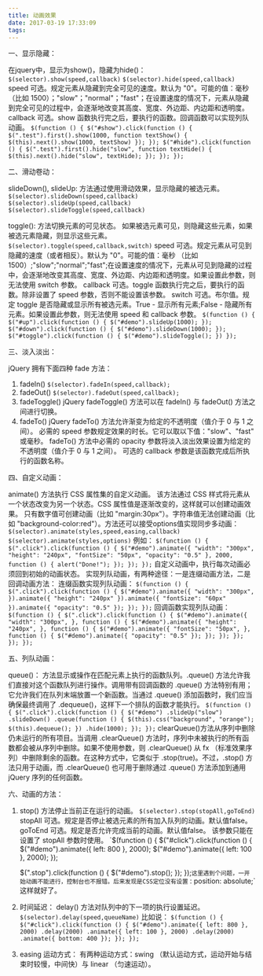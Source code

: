 ```yaml
---
title: 动画效果
date: 2017-03-19 17:33:09
tags:
---
```


一、显示隐藏：

在jquery中，显示为show()，隐藏为hide()：
    `$(selector).show(speed,callback)`
    `$(selector).hide(speed,callback)`
speed			可选。规定元素从隐藏到完全可见的速度。默认为 "0"。可能的值：毫秒 （比如 1500）；"slow"；"normal"；"fast"；在设置速度的情况下，元素从隐藏到完全可见的过程中，会逐渐地改变其高度、宽度、外边距、内边距和透明度。
callback		可选。show 函数执行完之后，要执行的函数。回调函数可以实现列队动画。
    `$(function () {
    $("#show").click(function () {
        $(".test").first().show(1000, function textShow() {
            $(this).next().show(1000, textShow)
        });
    });
    $("#hide").click(function () {
        $(".test").first().hide("slow", function textHide() {
            $(this).next().hide("slow", textHide);
        });
    });
	});`

二、滑动卷动：

slideDown(), slideUp:
方法通过使用滑动效果，显示隐藏的被选元素。
    `$(selector).slideDown(speed,callback)`
    `$(selector).slideUp(speed,callback)`
    `$(selector).slideToggle(speed,callback)`

toggle(): 
方法切换元素的可见状态。
如果被选元素可见，则隐藏这些元素，如果被选元素隐藏，则显示这些元素。
    `$(selector).toggle(speed,callback,switch)`
speed			可选。规定元素从可见到隐藏的速度（或者相反）。默认为 "0"。可能的值：毫秒 （比如 1500）;"slow";"normal";"fast";在设置速度的情况下，元素从可见到隐藏的过程中，会逐渐地改变其高度、宽度、外边距、内边距和透明度。如果设置此参数，则无法使用 switch 参数。
callback		可选。toggle 函数执行完之后，要执行的函数。除非设置了 speed 参数，否则不能设置该参数。
switch			可选。布尔值。规定 toggle 是否隐藏或显示所有被选元素。True - 显示所有元素;False - 隐藏所有元素。如果设置此参数，则无法使用 speed 和 callback 参数。
    `$(function () {
    $("#up").click(function () {
        $("#demo").slideUp(1000);
    });
    $("#down").click(function () {
        $("#demo").slideDown(1000);
    });
    $("#toggle").click(function () {
        $("#demo").slideToggle();
    })
	});`

三、淡入淡出：

jQuery 拥有下面四种 fade 方法：
1. fadeIn()
    `$(selector).fadeIn(speed,callback);`
2. fadeOut()
    `$(selector).fadeOut(speed,callback);`
3. fadeToggle()
jQuery fadeToggle() 方法可以在 fadeIn() 与 fadeOut() 方法之间进行切换。
4. fadeTo()
jQuery fadeTo() 方法允许渐变为给定的不透明度（值介于 0 与 1 之间）。
必需的 speed 参数规定效果的时长。它可以取以下值："slow"、"fast" 或毫秒。
fadeTo() 方法中必需的 opacity 参数将淡入淡出效果设置为给定的不透明度（值介于 0 与 1 之间）。
可选的 callback 参数是该函数完成后所执行的函数名称。

四、自定义动画：

animate() 方法执行 CSS 属性集的自定义动画。
该方法通过 CSS 样式将元素从一个状态改变为另一个状态。CSS 属性值是逐渐改变的，这样就可以创建动画效果。
只有数字值可创建动画（比如 "margin:30px"）。字符串值无法创建动画（比如 "background-color:red"）。方法还可以接受options值实现同步多动画：
    `$(selector).animate(styles,speed,easing,callback)`
    `$(selector).animate(styles,options)`
例如：
    `$(function () {
    $(".click").click(function () {
        $("#demo").animate({
            "width": "300px",
            "height": "240px",
            "fontSize": "50px",
            "opacity": "0.5"
        }, 2000, function () {
            alert("Done!");
        });
    });
	});`
自定义动画中，执行每次动画必须回到初始的动画状态。
实现列队动画，有两种途径：一是连缀动画方法，二是回调动画方法：
连缀函数实现列队动画：
    `$(function () {
    $(".click").click(function () {
        $("#demo").animate({
        "width": "300px",
        }).animate({
            "height": "240px"
        }).animate({
            "fontSize": "60px"
        }).animate({
            "opacity": "0.5"
        });
    });
	});`
回调函数实现列队动画：
    `$(function () {
    $(".click").click(function () {
        $("#demo").animate({
            "width": "300px",
        }, function () {
            $("#demo").animate({
                "height": "240px",
            }, function () {
                $("#demo").animate({
                    "fontSize": "50px",
                }, function () {
                    $("#demo").animate({
                        "opacity": "0.5"
                    });
                });
            });
        });
    });
	});`

五、列队动画：

queue()：
方法显示或操作在匹配元素上执行的函数队列。.queue() 方法允许我们直接对这个函数队列进行操作。调用带有回调函数的 .queue() 方法特别有用；它允许我们在队列末端放置一个新函数。当通过 .queue() 添加函数时，我们应当确保最终调用了 .dequeue()，这样下一个排队的函数才能执行。
    `$(function () {
    $(".click").click(function () {
        $("#demo")
            .slideUp("slow")
            .slideDown()
            .queue(function () {
                $(this).css("background", "orange");
                $(this).dequeue();
            })
            .hide(1000);
    });
	});`
clearQueue()方法从序列中删除仍未运行的所有项目。当调用 .clearQueue() 方法时，序列中未被执行的所有函数都会被从序列中删除。如果不使用参数，则 .clearQueue() 从 fx （标准效果序列）中删除剩余的函数。在这种方式中，它类似于 .stop(true)。不过，.stop() 方法只用于动画，而 .clearQueue() 也可用于删除通过 .queue() 方法添加到通用 jQuery 序列的任何函数。

六、动画的方法：

1. stop() 方法停止当前正在运行的动画。
    `$(selector).stop(stopAll,goToEnd)`
stopAll			可选。规定是否停止被选元素的所有加入队列的动画。默认值false。
goToEnd			可选。规定是否允许完成当前的动画。默认值false。
该参数只能在设置了 stopAll 参数时使用。
    `$(function () {
    $("#click").click(function () {
        $("#demo").animate({
            left: 800
        }, 2000);
        $("#demo").animate({
            left: 100
        }, 2000);
    });

    $(".stop").click(function () {
        $("#demo").stop();
    });
	});`
这里遇到个问题，一开始动画不能进行，控制台也不报错。后来发现是CSS定位没有设置：
	`position: absolute;`
这样就好了。
2. 时间延迟：
delay() 方法对队列中的下一项的执行设置延迟。
    `$(selector).delay(speed,queueName)`
比如说：
    `$(function () {
    $("#click").click(function () {
        $("#demo").animate({
            left: 800
        }, 2000)
            .delay(2000)
            .animate({
                left: 100
            }, 2000)
            .delay(2000)
            .animate({
                bottom: 400
            });
    });
	});`
3. easing 运动方式：
有两种运动方式：swing （默认运动方式，运动开始与结束时较慢，中间快）与 linear （匀速运动）。
